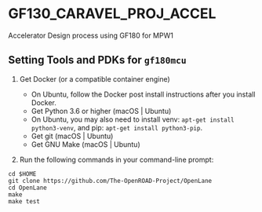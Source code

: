 # GF130_CARAVEL_PROJ_ACCEL
Accelerator Design process using GF180 for MPW1 

## Setting Tools and PDKs for ```gf180mcu```

1.  Get Docker (or a compatible container engine)
    -  On Ubuntu, follow the Docker post install instructions after you install Docker.
    -  Get Python 3.6 or higher (macOS | Ubuntu)
    -  On Ubuntu, you may also need to install venv: ```apt-get install python3-venv```, and pip: ```apt-get install python3-pip```.
    -  Get git (macOS | Ubuntu)
    -  Get GNU Make (macOS | Ubuntu)

2.  Run the following commands in your command-line prompt:

```
cd $HOME
git clone https://github.com/The-OpenROAD-Project/OpenLane
cd OpenLane
make
make test
```
